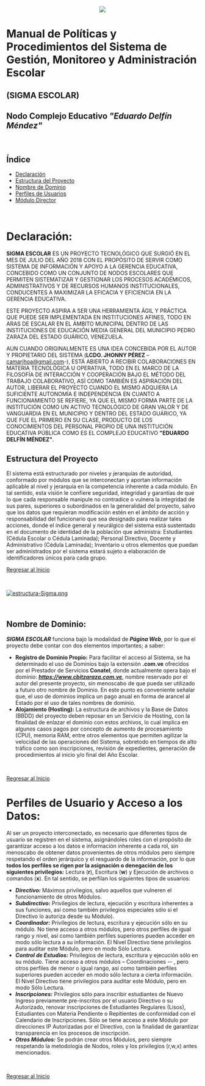 <center>
   <a href="http:/cbitzaraza.com.ve/"><img src="https://i.pinimg.com/474x/aa/7a/1c/aa7a1ccaf2bfbca53eb46f9c3f8d8388.jpg" /></a>
</center>

# Manual de Políticas y Procedimientos del Sistema de Gestión, Monitoreo y Administración Escolar

## **(SIGMA ESCOLAR)**

## Nodo Complejo Educativo ***"Eduardo Delfín Méndez"***<br>
<br>

## Índice
* [Declaración](#declaración)
* [Estructura del Proyecto](#estructura-del-proyecto)
* [Nombre de Dominio](#nombre-de-dominio)
* [Perfiles de Usuarios](#perfiles-de-usuario-y-acceso-a-los-datos)
* [Módulo Director](Director.md)

<br>

# Declaración:

**SIGMA ESCOLAR** ES UN PROYECTO TECNOLÓGICO QUE SURGIÓ EN EL MES DE JULIO DEL AÑO 2018 CON EL PROPÓSITO DE SERVIR COMO SISTEMA DE INFORMACIÓN Y APOYO A LA GERENCIA EDUCATIVA, CONCEBIDO COMO UN CONJUNTO DE NODOS ESCOLARES QUE PERMITEN SISTEMATIZAR Y GESTIONAR LOS PROCESOS ACADÉMICOS, ADMINISTRATIVOS Y DE RECURSOS HUMANOS INSTITUCIONALES, CONDUCENTES A MAXIMIZAR LA EFICACIA Y EFICIENCIA EN LA GERENCIA EDUCATIVA.

ESTE PROYECTO ASPIRA A SER UNA HERRAMIENTA ÁGIL Y PRÁCTICA QUE PUEDE SER IMPLEMENTADA EN INSTITUCIONES AFINES, TODO EN ARAS DE ESCALAR EN EL ÁMBITO MUNICIPAL  DENTRO DE LAS INSTITUCIONES DE EDUCACIÓN MEDIA GENERAL DEL MUNICIPIO PEDRO ZARAZA DEL ESTADO GUÁRICO, VENEZUELA.

AUN CUANDO ORIGINALMENTE ES UNA IDEA CONCEBIDA POR EL AUTOR Y PROPIETARIO DEL SISTEMA (**LCDO. JHONNY PÉREZ** –<camarjhoa@gmail.com>-), ESTÁ ABIERTO A RECIBIR COLABORACIONES EN MATERIA  TECNOLÓGICA U OPERATIVA, TODO EN EL MARCO DE LA FILOSOFÍA DE INTERACCIÓN Y COOPERACIÓN BAJO EL MÉTODO DEL TRABAJO COLABORATIVO, ASÍ COMO TAMBIÉN ES ASPIRACIÓN DEL AUTOR, LIBERAR EL PROYECTO CUANDO EL MISMO ADQUIERA LA SUFICIENTE AUTONOMÍA E INDEPENDENCIA EN CUANTO A FUNCIONAMIENTO SE REFIERE, YA QUE EL MISMO FORMA PARTE DE LA INSTITUCIÓN COMO UN ACTIVO TECNOLÓGICO DE GRAN VALOR Y DE VANGUARDIA EN EL MUNICIPIO Y DENTRO DEL  ESTADO GUÁRICO, YA QUE FUE EL PRIMERO EN SU CLASE, PRODUCTO DE LOS CONOCIMIENTOS DEL PERSONAL PROPIO DE UNA INSTITUCIÓN EDUCATIVA PÚBLICA COMO ES EL COMPLEJO EDUCATIVO **"EDUARDO DELFÍN MÉNDEZ"**.

## Estructura del Proyecto

El sistema está estructurado por niveles y jerarquías de autoridad, conformado por módulos que se interconectan y aportan información aplicable al nivel y jerarquía en la competencia inherente a cada módulo. En tal sentido, esta visión le confiere seguridad, integridad y garantías de que lo que cada responsable manipule no contradice o vulnera la integridad de sus pares, superiores o subordinados en la generalidad del proyecto, salvo que los datos que requieran modificación estén en el ámbito de acción y responsabilidad del funcionario que sea designado para realizar tales acciones, donde el índice general y neurálgico del sistema está sustentado en el documento de identidad de la población que administra: Estudiantes (Cédula Escolar o Cédula Laminada); Personal Directivo, Docente y Administrativo (Cédula Laminada); Inventario u otros elementos que puedan ser administrados por el sistema estará sujeto a elaboración de identificadores únicos para cada grupo.
<br>

[Regresar al Inicio](#índice)

<br>

[![estructura-Sigma.png](https://i.postimg.cc/4NhtfgJ7/estructura-Sigma.png)](https://postimg.cc/qz4gwW64)

<br>

## Nombre de Dominio:
***SIGMA ESCOLAR*** funciona bajo la modalidad de ***Página Web***, por lo que el proyecto debe contar con dos elementos importantes; a saber: 
* **Registro de Dominio Propio:** Para facilitar el acceso al Sistema, se ha determinado el uso de Dominios bajo la extensión **.com.ve** ofrecidos por el Prestador de Servicios  **Conatel**, donde actualmente opera bajo el dominio: ***https://www.cbitzaraza.com.ve***, nombre reservado por el autor del presente proyecto, sin menoscabo de que pueda ser utilizado a futuro otro nombre de Dominio. En este punto es conveniente señalar que, el uso de dominios implica un pago anual en forma de arancel al Estado por el uso de tales nombres de dominio.
* **Alojamiento (Hosting):** La estructura de archivos y la Base de Datos (BBDD) del proyecto deben reposar en un Servicio de Hosting, con la finalidad de enlazar el dominio con estos archivos, lo cual implica en algunos casos pagos por concepto de aumento de procesamiento (CPU), memoria RAM, entre otros elementos que permiten agilizar la velocidad de las operaciones del Sistema, sobretodo en tiempos de alto tráfico como son inscripciones, revisión de expedientes, generación de procedimientos al inicio y/o final del Año Escolar.

<br>

[Regresar al Inicio](#índice)

# Perfiles de Usuario y Acceso a los Datos:
Al ser un proyecto interconectado, es necesario que diferentes tipos de usuario se registren en el sistema, asignándoles roles con el propósito de garantizar acceso a los datos e información inherente a cada rol, sin menoscabo de obtener datos provenientes de otros módulos pero siempre respetando el orden jerárquico y el resguardo de la información, por lo que **todos los perfiles se rigen por la asignación o denegación de los siguientes privilegios:** Lectura (**r**), Escritura (**w**) y Ejecución de archivos o comandos (**x**). En tal sentido, se perfilan los siguientes tipos de usuarios:
* ***Directivo:*** Máximos privilegios, salvo aquellos que vulneren el funcionamiento de otros Módulos.
* ***Subdirectivo:*** Privilegios de lectura, ejecución y escritura inherentes a sus funciones, así como también privilegios especiales sólo si el Directivo lo autoriza desde su Módulo).
* ***Coordinador:*** Privilegios de lectura, escritura y ejecución sólo en su módulo. No tiene acceso a otros módulos, pero otros perfiles de igual rango y nivel, así como también perfiles superiores pueden acceder en modo sólo lectura a su información. El Nivel Directivo tiene privilegios para auditar este Módulo, pero en modo Sólo Lectura.
* ***Control de Estudios:*** Privilegios de lectura, escritura y ejecución sólo en su módulo. Tiene acceso a otros módulos – Coordinaciones -- , pero otros perfiles de menor o igual rango, así como también perfiles superiores pueden acceder en modo sólo lectura a cierta información. El Nivel Directivo tiene privilegios para auditar este Módulo, pero en modo Sólo Lectura.
* ***Inscripciones:*** Privilegios sólo para inscribir estudiantes de Nuevo Ingreso previamente pre-inscritos por el usuario Directivo o su Autorizado, renovar inscripciones de Estudiantes Regulares (Lisos), Estudiantes con Materia Pendiente o Repitientes de conformidad con el Calendario de Inscripciones. Sólo se tiene acceso a este Módulo por direcciones IP Autorizadas por el Directivo, con la finalidad de garantizar transparencia en los procesos de inscripción.
* ***Otros Módulos:*** Se podrán crear otros Módulos, pero siempre respetando la metodología de Nodos, roles y los privilegios (r,w,x) antes mencionados.

<br>

[Regresar al Inicio](#índice)

